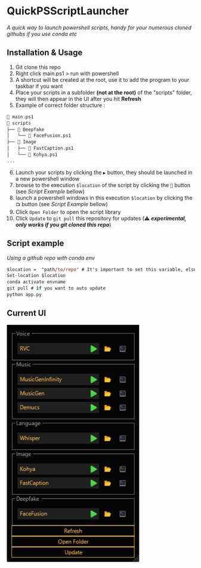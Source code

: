 # QuickPSScriptLauncher
*A quick way to launch powershell scripts, handy for your numerous cloned githubs if you use conda etc*

## Installation & Usage
1. Git clone this repo
2. Right click main.ps1 > run with powershell
3. A shortcut will be created at the root, use it to add the program to your taskbar if you want
4. Place your scripts in a subfolder **(not at the root)** of the "scripts" folder, they will then appear in the UI after you hit **Refresh**
5. Example of correct folder structure :
```md
📄 main.ps1
📂 scripts
├── 📂 Deepfake
│   └── 📄 FaceFusion.ps1
├── 📂 Image
│   ├── 📄 FastCaption.ps1
│   └── 📄 Kohya.ps1
...
```
6. Launch your scripts by clicking the `▶️` button, they should be launched in a new powershell window
7. browse to the execution `$location` of the script by clicking the `📂` button (see *Script Example* bellow)
8. launch a powershell windows in this execution `$location` by clicking the `📺` button (see *Script Example* bellow)
9. Click `Open Folder` to open the script library
10. Click `Update` to `git pull` this repository for updates (⚠️ ***experimental, only works if you git cloned this repo***) 


## Script example
*Using a github repo with conda env*
```ps
$location =  "path/to/repo" # It's important to set this variable, else the  📂 and PS buttons won't appear 
Set-location $location
conda activate envname
git pull # if you want to auto update
python app.py
```
## Current UI
![Alt text](ReadmeImages/UI.png)